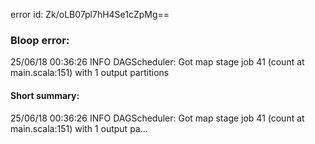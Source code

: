 error id: Zk/oLB07pl7hH4Se1cZpMg==
### Bloop error:

25/06/18 00:36:26 INFO DAGScheduler: Got map stage job 41 (count at main.scala:151) with 1 output partitions
#### Short summary: 

25/06/18 00:36:26 INFO DAGScheduler: Got map stage job 41 (count at main.scala:151) with 1 output pa...
